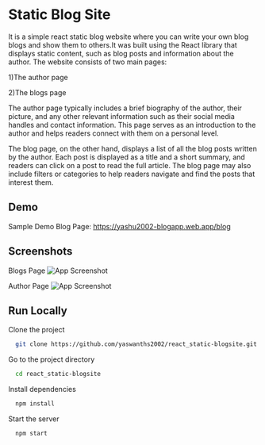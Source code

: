 
# Static Blog Site

It is a simple react static blog website where you can write your own blog blogs and show them to others.It was built using the React library that displays static content, such as blog posts and information about the author. The website consists of two main pages:

1)The author page 

2)The blogs page

The author page typically includes a brief biography of the author, their picture, and any other relevant information such as their social media handles and contact information. This page serves as an introduction to the author and helps readers connect with them on a personal level.

The blog page, on the other hand, displays a list of all the blog posts written by the author. Each post is displayed as a title and a short summary, and readers can click on a post to read the full article. The blog page may also include filters or categories to help readers navigate and find the posts that interest them.





## Demo

Sample Demo Blog Page: https://yashu2002-blogapp.web.app/blog



## Screenshots


Blogs Page
![App Screenshot](https://www.linkpicture.com/q/blog-1.png)

Author Page
![App Screenshot](https://www.linkpicture.com/q/blog-2.png)



## Run Locally

Clone the project

```bash
  git clone https://github.com/yaswanths2002/react_static-blogsite.git
```

Go to the project directory

```bash
  cd react_static-blogsite
```

Install dependencies

```bash
  npm install
```

Start the server

```bash
  npm start
```

